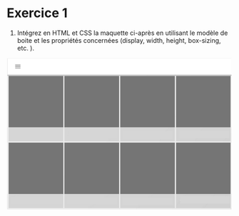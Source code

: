 # Exercice 1

1. Intégrez en HTML et CSS la maquette ci-après en utilisant le modèle de boite et les propriétés concernées (display, width, height, box-sizing, etc. ).

![maquette1](./layout/m1.png)
